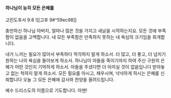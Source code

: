#### 하나님이 능히 모든 은혜를

고린도후서 9:8
![[고후 9#^59ec98]]

충만하신 하나님 아버지, 얼마나 많은 것을 가지고 새날을 시작하는지요. 모든 것에 부족함이 없음을 고백합니다.
내 모든 부족함은 만족하지 못하는 내 욕심의 크기임을 회개합니다.

내가 느끼는 필요가 많아서 부족하다 착각하지 말게 하소서. 더 많고, 더 좋고, 더 넘치기 원하는 나의 욕심을 돌아보게 하소서. 하나님이 아들을 죽이기까지 하여 주신 구원의 은혜가 어떤 것인지 기억하게 하소서. 아들을 주셨다면 더 아끼실 것이 없음입니다 받아놓고 없는 척하지 말게 하소서.
모든 필요를 아시고, 채우시며, 넉넉하게 하시는 은혜를 신뢰합니다 오늘 그 모든 은혜에 감사와 찬양을 올려드립니다.

예수 드리스도의 이름으로 기도합니다. 아멘!